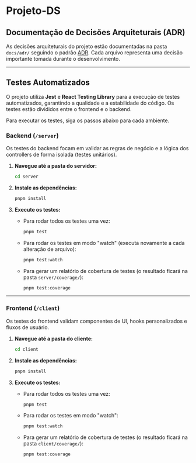 # Projeto-DS

## Documentação de Decisões Arquiteturais (ADR)

As decisões arquiteturais do projeto estão documentadas na pasta `docs/adr/` seguindo o padrão [ADR](https://github.com/adr/adr-tools). Cada arquivo representa uma decisão importante tomada durante o desenvolvimento.

-----

## Testes Automatizados

O projeto utiliza **Jest** e **React Testing Library** para a execução de testes automatizados, garantindo a qualidade e a estabilidade do código. Os testes estão divididos entre o frontend e o backend.

Para executar os testes, siga os passos abaixo para cada ambiente.

### Backend (`/server`)

Os testes do backend focam em validar as regras de negócio e a lógica dos controllers de forma isolada (testes unitários).

1.  **Navegue até a pasta do servidor:**

    ```bash
    cd server
    ```

2.  **Instale as dependências:**

    ```bash
    pnpm install
    ```

3.  **Execute os testes:**

      * Para rodar todos os testes uma vez:
        ```bash
        pnpm test
        ```
      * Para rodar os testes em modo "watch" (executa novamente a cada alteração de arquivo):
        ```bash
        pnpm test:watch
        ```
      * Para gerar um relatório de cobertura de testes (o resultado ficará na pasta `server/coverage/`):
        ```bash
        pnpm test:coverage
        ```

-----

### Frontend (`/client`)

Os testes do frontend validam componentes de UI, hooks personalizados e fluxos de usuário.

1.  **Navegue até a pasta do cliente:**

    ```bash
    cd client
    ```

2.  **Instale as dependências:**

    ```bash
    pnpm install
    ```

3.  **Execute os testes:**

      * Para rodar todos os testes uma vez:
        ```bash
        pnpm test
        ```
      * Para rodar os testes em modo "watch":
        ```bash
        pnpm test:watch
        ```
      * Para gerar um relatório de cobertura de testes (o resultado ficará na pasta `client/coverage/`):
        ```bash
        pnpm test:coverage
        ```

